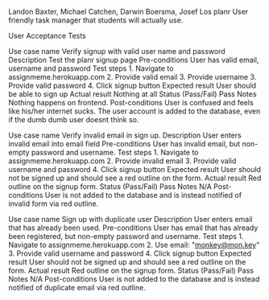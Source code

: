 Landon Baxter, Michael Catchen, Darwin Boersma, Josef Los
planr
User friendly task manager that students will actually use.


User Acceptance Tests

Use case name
    Verify signup with valid user name and password
Description
    Test the planr signup page
Pre-conditions
    User has valid email, username and password
Test steps
    1. Navigate to assignmeme.herokuapp.com
    2. Provide valid email
    3. Provide username
    3. Provide valid password
    4. Click signup button
Expected result
    User should be able to sign up
Actual result
    Nothing at all
Status (Pass/Fail)
    Pass
Notes
    Nothing happens on frontend.
Post-conditions
    User is confused and feels like his/her internet sucks. The user account is
    added to the database, even if the dumb dumb user doesnt think so.


Use case name
    Verify invalid email in sign up.
Description
    User enters invalid email into email field
Pre-conditions
    User has invalid email, but non-empty password and username.
Test steps
    1. Navigate to assignmeme.herokuapp.com
    2. Provide invalid email
    3. Provide valid username and password
    4. Click signup button
Expected result
    User should not be signed up and should see a red outline on the form.
Actual result
    Red outline on the signup form.
Status (Pass/Fail)
    Pass
Notes
    N/A
Post-conditions
    User is not added to the database and is instead notified of invalid form
    via red outline.

Use case name
    Sign up with duplicate user
Description
    User enters email that has already been used.
Pre-conditions
    User has email that has already been registered, but non-empty password and
    username.
Test steps
    1. Navigate to assignmeme.herokuapp.com
    2. Use email: "monkey@mon.key"
    3. Provide valid username and password
    4. Click signup button
Expected result
    User should not be signed up and should see a red outline on the form.
Actual result
    Red outline on the signup form.
Status (Pass/Fail)
    Pass
Notes
    N/A
Post-conditions
    User is not added to the database and is instead notified of duplicate email
    via red outline.
